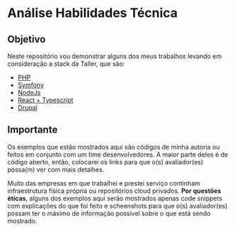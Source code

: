 # Análise Habilidades Técnica

## Objetivo

Neste repositório vou demonstrar alguns dos meus trabalhos levando em consideração a stack da Taller, que são:

- [PHP](/php/README.md)
- [Symfony](/symfony/README.md)
- [NodeJs](/nodejs/README.md)
- [React + Typescript](/react-typescript/README.md)
- [Drupal](/drupal/README.md)

## Importante

Os exemplos que estão mostrados aqui são códigos de minha autoria ou feitos em conjunto com um time desenvolvedores. A maior parte deles é de código aberto, então, colocarei os links para que o(s) avaliador(es) possa(m) ver com mais detalhes.

Muito das empresas em que trabalhei e prestei serviço continham infraestrutura física própria ou repositórios cloud privados. **Por questões éticas**, alguns dos exemplos aqui serão mostrados apenas code snippets com explicações do que foi feito e scheenshots para que o(s) avaliador(es) possam ter o máximo de informação possível sobre o que está sendo mostrado.
